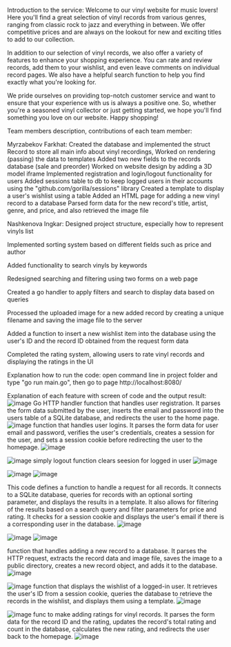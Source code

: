 Introduction to the service:
Welcome to our vinyl website for music lovers! Here you'll find a great selection of vinyl records from various genres, ranging from classic rock to jazz and everything in between. We offer competitive prices and are always on the lookout for new and exciting titles to add to our collection.

In addition to our selection of vinyl records, we also offer a variety of features to enhance your shopping experience. You can rate and review records, add them to your wishlist, and even leave comments on individual record pages. We also have a helpful search function to help you find exactly what you're looking for.

We pride ourselves on providing top-notch customer service and want to ensure that your experience with us is always a positive one. So, whether you're a seasoned vinyl collector or just getting started, we hope you'll find something you love on our website. Happy shopping!

Team members description, contributions of each team member:

Myrzabekov Farkhat:
Created the database and implemented the struct Record to store all main info about vinyl recordings, Worked on rendering (passing) the data to templates
Added two new fields to the records database (sale and preorder)
Worked on website design by adding a 3D model iframe
Implemented registration and login/logout functionality for users
Added sessions table to db to keep logged users in their accounts using the "github.com/gorilla/sessions" library
Created a template to display a user's wishlist using a table
Added an HTML page for adding a new vinyl record to a database
Parsed form data for the new record's title, artist, genre, and price, and also retrieved the image file


Nashkenova Ingkar:
Designed project structure, especially how to represent vinyls list

Implemented sorting system based on different fields such as price and author

Added functionality to search vinyls by keywords

Redesigned searching and filtering using two forms on a web page

Created a go handler to apply filters and search to display data based on queries

Processed the uploaded image for a new added record by creating a unique filename and saving the image file to the server

Added a function to insert a new wishlist item into the database using the user's ID and the record ID obtained from the request form data

Completed the rating system, allowing users to rate vinyl records and displaying the ratings in the UI


Explanation how to run the code:
open command line in project folder and type "go run main.go", then go to page http://localhost:8080/

Explanation of each feature with screen of code and the output result:
![image](https://user-images.githubusercontent.com/91084290/226188179-a7365ec0-6cc9-4ffb-acc0-992bc89048fb.png)
Go HTTP handler function that handles user registration. It parses the form data submitted by the user, inserts the email and password into the users table of a SQLite database, and redirects the user to the home page.
![image](https://user-images.githubusercontent.com/91084290/226188345-e07fca6b-923a-4682-90f7-f6ce0b222fd0.png)
function that handles user logins. It parses the form data for user email and password, verifies the user's credentials, creates a session for the user, and sets a session cookie before redirecting the user to the homepage.
![image](https://user-images.githubusercontent.com/91084290/226188861-17a3aeff-c215-4fa8-bec2-13ba8ce671ff.png)


![image](https://user-images.githubusercontent.com/91084290/226188413-99a4be18-f0b6-4b39-9345-d0e5e08d94aa.png)
simply logout function clears seesion for logged in user
![image](https://user-images.githubusercontent.com/91084290/226188893-b36409ea-e181-4a4e-992b-0cb66421b994.png)

![image](https://user-images.githubusercontent.com/91084290/226188604-8d78b5bc-6b34-4c12-bafb-1cbc0d105ce9.png)
![image](https://user-images.githubusercontent.com/91084290/226188616-a4921a02-da07-4323-970e-9be38f895891.png)

This code defines a function to handle a request for all records. It connects to a SQLite database, queries for records with an optional sorting parameter, and displays the results in a template. It also allows for filtering of the results based on a search query and filter parameters for price and rating. It checks for a session cookie and displays the user's email if there is a corresponding user in the database.
![image](https://user-images.githubusercontent.com/91084290/226188913-b93b2bad-2639-4490-b095-89f2c56393e9.png)



![image](https://user-images.githubusercontent.com/91084290/226188707-298250ff-4519-405d-bea7-260a90338e57.png)
![image](https://user-images.githubusercontent.com/91084290/226188720-c31523b5-b000-42e4-914a-83f0446b3a79.png)

function that handles adding a new record to a database. It parses the HTTP request, extracts the record data and image file, saves the image to a public directory, creates a new record object, and adds it to the database. 
![image](https://user-images.githubusercontent.com/91084290/226188930-3624a632-99dc-462e-8364-96109d545236.png)



![image](https://user-images.githubusercontent.com/91084290/226188801-4afe37fd-4bf5-4425-a605-78dcb764ef57.png)
function that displays the wishlist of a logged-in user. It retrieves the user's ID from a session cookie, queries the database to retrieve the records in the wishlist, and displays them using a template.
![image](https://user-images.githubusercontent.com/91084290/226188950-34fea145-88f8-4d7a-83bb-70627cb2a5e7.png)

![image](https://user-images.githubusercontent.com/91084290/226189136-18bfbaf6-f0ac-4fcc-8ba0-94fe9d0d5fb6.png)
func to make adding ratings for vinyl records. It parses the form data for the record ID and the rating, updates the record's total rating and count in the database, calculates the new rating, and redirects the user back to the homepage.
![image](https://user-images.githubusercontent.com/91084290/226189186-627a58be-bda5-48e0-9915-82c34c69ff24.png)





